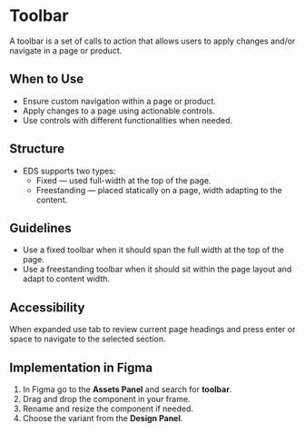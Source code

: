 # Toolbar

A toolbar is a set of calls to action that allows users to apply changes and/or navigate in a page or product.

## When to Use

- Ensure custom navigation within a page or product.
- Apply changes to a page using actionable controls.
- Use controls with different functionalities when needed.

## Structure

- EDS supports two types:
  - Fixed — used full-width at the top of the page.
  - Freestanding — placed statically on a page, width adapting to the content.

## Guidelines

- Use a fixed toolbar when it should span the full width at the top of the page.
- Use a freestanding toolbar when it should sit within the page layout and adapt to content width.

## Accessibility

When expanded use tab to review current page headings and press enter or space to navigate to the selected section.

## Implementation in Figma

1. In Figma go to the **Assets Panel** and search for **toolbar**.
2. Drag and drop the component in your frame.
3. Rename and resize the component if needed.
4. Choose the variant from the **Design Panel**.

